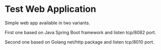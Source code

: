 # Test Web Application
Simple web app available in two variants.

First one based on Java Spring Boot framework and listen tcp/8082 port.

Second one based on Golang net/http package and listen tcp/8010 port.

